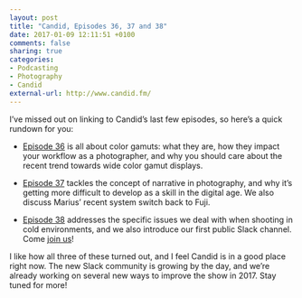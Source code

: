 ```yaml
---
layout: post
title: "Candid, Episodes 36, 37 and 38"
date: 2017-01-09 12:11:51 +0100
comments: false
sharing: true
categories: 
- Podcasting
- Photography
- Candid
external-url: http://www.candid.fm/
---
```


I’ve missed out on linking to Candid’s last few episodes, so here’s a quick rundown for you:

* [Episode 36](http://www.candid.fm/36) is all about color gamuts: what they are, how they impact your workflow as a photographer, and why you should care about the recent trend towards wide color gamut displays.

* [Episode 37](http://www.candid.fm/37) tackles the concept of narrative in photography, and why it’s getting more difficult to develop as a skill in the digital age. We also discuss Marius’ recent system switch back to Fuji.

* [Episode 38](http://www.candid.fm/38) addresses the specific issues we deal with when shooting in cold environments, and we also introduce our first public Slack channel. Come [join us](https://goo.gl/forms/3eFt4JIdnliuFSHK2)!

I like how all three of these turned out, and I feel Candid is in a good place right now. The new Slack community is growing by the day, and we’re already working on several new ways to improve the show in 2017. Stay tuned for more!